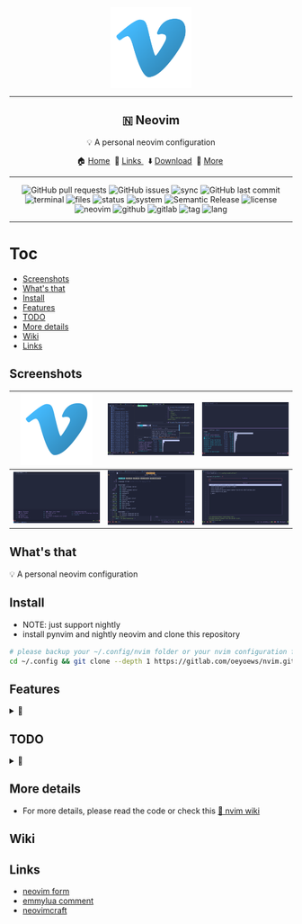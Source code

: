 <div align="center">
  <img src="img/vim.png" alt="vim" align="center" width=144><hr>
  <h2>🇳  Neovim</h2>
  <p> 💡 A personal neovim configuration</p>
	🏠 <a href="https://oeyoews.github.io/nvim">Home</a>&nbsp;
  🔗 <a href="">Links </a>&nbsp;
  ⬇️  <a  href="">Download</a>&nbsp;
  🔰 <a  href="">More</a>&nbsp;
  <hr>
</div>

<div align="center">
<!-- <img alt="Lines of code" src="https://img.shields.io/tokei/lines/github/oeyoews/nvim?color=cyan&logo=github&logoColor=violet&style=flat-square"> -->
<img alt="GitHub pull requests" src="https://img.shields.io/github/issues-pr/oeyoews/nvim?color=cyan&logo=github&logoColor=cyan&style=flat-square">
<img alt="GitHub issues" src="https://img.shields.io/github/issues-raw/oeyoews/nvim?color=green&logo=github&logoColor=cyan&style=flat-square">
<!-- <img src="https://img.shields.io/badge/Desktop-Gnome-blueviolet.svg?style=flat-square&logo=gnome&color=90E59A&logoColor=cyan" alt="desktop"> -->
<img src="https://img.shields.io/badge/Sync-Yes-blueviolet.svg?style=flat-square&logo=gitlab&color=90E59A&logoColor=green" alt="sync">
<img alt="GitHub last commit" src="https://img.shields.io/github/last-commit/oeyoews/nvim?logo=github&logoColor=cyan&style=flat-square">
<!-- <img alt="GitHub code size in bytes" src="https://img.shields.io/github/languages/code-size/oeyoews/nvim?label=Size&logo=git&style=flat-square"> -->
<img src="https://img.shields.io/badge/Terminal-alacritty-blueviolet.svg?style=flat-square&logo=powershell&color=90E59A&logoColor=green" alt="terminal">
<img src="https://img.shields.io/github/directory-file-count/oeyoews/nvim?color=green&label=Files&logo=Gnu&logoColor=violet&style=flat-square" alt="files">
<img src="https://img.shields.io/badge/Maintain-Yes-blueviolet.svg?style=flat-square&logo=Chakra-Ui&color=90E59A&logoColor=green" alt="status" >
<img src="https://img.shields.io/badge/System-Linux-white.svg?style=flat-square&logo=linux&logoColor=cyan&color=BB9AF7" alt="system">
<img src="https://img.shields.io/badge/%20%20%F0%9F%93%A6%F0%9F%9A%80-Semantic-e10079.svg?style=flat-square" alt="Semantic Release"/>
<img src="https://img.shields.io/badge/License-AGPL--3.0-green.svg?style=flat-square&logo=GNU&color=df967f&label=License" alt="license">
<img src="https://img.shields.io/badge/Neovim-nightly-blueviolet.svg?style=flat-square&logo=Neovim&color=90E59A&logoColor=green" alt="neovim">
<img src="https://img.shields.io/badge/Github-Yes-green.svg?style=flat-square&logo=github&label=Github&logoColor=cyan" alt="github">
<img src="https://img.shields.io/badge/Gitlab-Yes-ffcc00.svg?style=flat-square&logo=gitlab&label=Gitlab" alt="gitlab">
<img src="https://img.shields.io/gitlab/v/tag/oeyoews/nvim?color=green&logo=FastAPI&style=flat-square" alt="tag">
<!-- <img src="https://img.shields.io/badge/GIT-Yes-green.svg?style=flat-square&logo=git&label=GIT" alt="git"> -->
<!-- <img src="https://img.shields.io/badge/Shell-zsh-white.svg?style=flat-square&logo=Gnu-Bash&logoColor=9ECE6A&color=BB9AF7" alt="shell"> -->
<img src="https://img.shields.io/badge/Lang-lua-blueviolet.svg?style=flat-square&logo=lua&color=90E59A&logoColor=blue" alt="lang">
</div>
<hr>

# Toc

<!-- vim-markdown-toc Marked -->

- [Screenshots](#screenshots)
- [What's that](#what's-that)
- [Install](#install)
- [Features](#features)
- [TODO](#todo)
- [More details](#more-details)
- [Wiki](#wiki)
- [Links](#links)

<!-- vim-markdown-toc -->

## Screenshots

|    <img src="img/vim.png" align="bottom" width=128/>    | <img src="img/example01.png" align="bottom" width=256/> | <img src="img/04.png" align="bottom" width=256/> |
| :-----------------------------------------------------: | :-----------------------------------------------------: | ------------------------------------------------ |
| <img src="img/example02.png" align="bottom" width=256/> |    <img src="img/03.png" align="bottom" width=256/>     | <img src="img/05.png" align="bottom" width=256/> |

## What's that

💡 A personal neovim configuration

## Install

- NOTE: just support nightly
- install pynvim and nightly neovim and clone this repository

```bash
# please backup your ~/.config/nvim folder or your nvim configuration firstly
cd ~/.config && git clone --depth 1 https://gitlab.com/oeyoews/nvim.git
```

## Features

<details>
<summary>🚀</summary>

- switch day-night nvim theme base time automatically
- module manage nvim config, use pure lua
- builtin plugins, like tokynight, notify and some telescope extensions .
- install lsp-servers base your current development automatically
- faster nvim startup, about (60~70) ms
- support markdown-preview and past image in neovim
- support ranger
- hide tilde and show time in statusline
- customize shortkeys
- support codespell
- hide cursorline in insert mode
- customize snippets with ultisnips
- backup plugin snapshot with packer
- etc

</details>

## TODO

<details>
<summary>🚀</summary>

- [ ] update startuptime plugin to suit night
- [ ] integrate bump plugins, format
- [ ] use function to replace find file
- [ ] inlay hints
- [ ] learn vim.api(nvim), such use vim.fn.executable to replace os.executable
- [ ] link null-ls or mason.nvim make a logger file
- [ ] theme: https://github.com/nshen/learn-neovim-lua/blob/main/lua/utils/change-colorscheme.lua
- [ ] tiny all which-key mappings
- [ ] control module to install or uninstall plugins
- [ ] use packer make packersnapshot
- [ ] emulate key pressing
- [x] cursor shake for null-ls
- [x] vim-plug or packer.nvim index probleb
- [x] config setting conflict
- [x] integrate husky and (prettier)
- [x] highlight paraness
- [x] learn lightspeed
- [x] learn use visual-line multi curline
- [?] json add double how effect config
- [x] add format stylua by ci/cd
- [x] insert mode to hide cursorline
- [x] automatically install filetype server when first open
- [?] bug: treesitter multi download
- [x] config opt(load)
- [x] learn packer, test packer automatically
- [x] format lua(include vim), this treesitter
- [x] learn lua: doom-nvim, nvchad to deeply look
- [x] add highlight symbols under cursor functions(terminal gnome support)
- [x] use packer.nvim to replace vim-plug
- [x] tidy vanilla.txt, maybe can write vanilla.markdown, last to txt
- [x] config tab space show in different filetype
- [x] move plugins/\*.lua to lua folder, and to pure lua config
- [x] add window number switch number(mousenum)
- [x] solve gitsign utf8
- [x] how to add templates in nvim
- [x] config norg table
- [x] config format
- [x] some sitution will cause error line repeat(maybe emoji or refresh time error)
- [x] snowflake: this emoji will cause this bug in kitty(only)
- [x] config new theme for material, like tilde,
- [x] add shortkeys in vim to open browser html
- [?] fix the zh bug(maybe also is terminal)
- [x] add random banner and random color startup <https://github.com/goolord/alpha-nvim/discussions/16#discussioncomment-2386902>
- [x] first install automatically install
- [x] config dashboard
- [x] this emjoi shadow bug, maybe is kitty terminal(switch to wezterm compare)
- [x] some error tip from feline(active)
- [x] learn it option setting and lsp multi separate setting: fix lua global vim setting, <https://github.com/AstroNvim/AstroNvim>,

</details>

## More details

- For more details, please read the code or check this [📖 nvim wiki](https://gitlab.com/oeyoews/nvim/-/wikis/home)

## Wiki

## Links

- [neovim form](https://neovim.discourse.group)
- [emmylua comment](https://emmylua.github.io/zh_CN/annotation.html)
- [neovimcraft](https://neovimcraft.com/)
